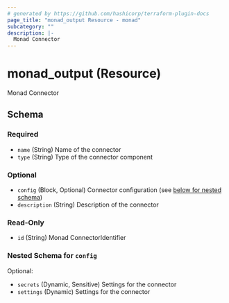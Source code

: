 ```yaml
---
# generated by https://github.com/hashicorp/terraform-plugin-docs
page_title: "monad_output Resource - monad"
subcategory: ""
description: |-
  Monad Connector
---
```


# monad_output (Resource)

Monad Connector



<!-- schema generated by tfplugindocs -->
## Schema

### Required

- `name` (String) Name of the connector
- `type` (String) Type of the connector component

### Optional

- `config` (Block, Optional) Connector configuration (see [below for nested schema](#nestedblock--config))
- `description` (String) Description of the connector

### Read-Only

- `id` (String) Monad ConnectorIdentifier

<a id="nestedblock--config"></a>
### Nested Schema for `config`

Optional:

- `secrets` (Dynamic, Sensitive) Settings for the connector
- `settings` (Dynamic) Settings for the connector
